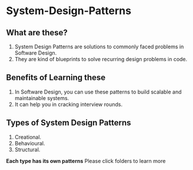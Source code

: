 # System-Design-Patterns

## What are these?
1. System Design Patterns are solutions to commonly faced problems in Software Design.
2. They are kind of blueprints to solve recurring design problems in code.

## Benefits of Learning these
1. In Software Design, you can use these patterns to build scalable and maintainable systems.
2. It can help you in cracking interview rounds.

## Types of System Design Patterns
1. Creational.
2. Behavioural.
3. Structural.

**Each type has its own patterns**
Please click folders to learn more



